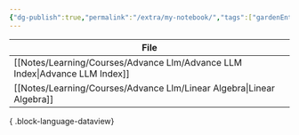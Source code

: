 ```yaml
---
{"dg-publish":true,"permalink":"/extra/my-notebook/","tags":["gardenEntry"]}
---
```



| File                                                                           |
| ------------------------------------------------------------------------------ |
| [[Notes/Learning/Courses/Advance Llm/Advance LLM Index\|Advance LLM Index]] |
| [[Notes/Learning/Courses/Advance Llm/Linear Algebra\|Linear Algebra]]       |

{ .block-language-dataview}


